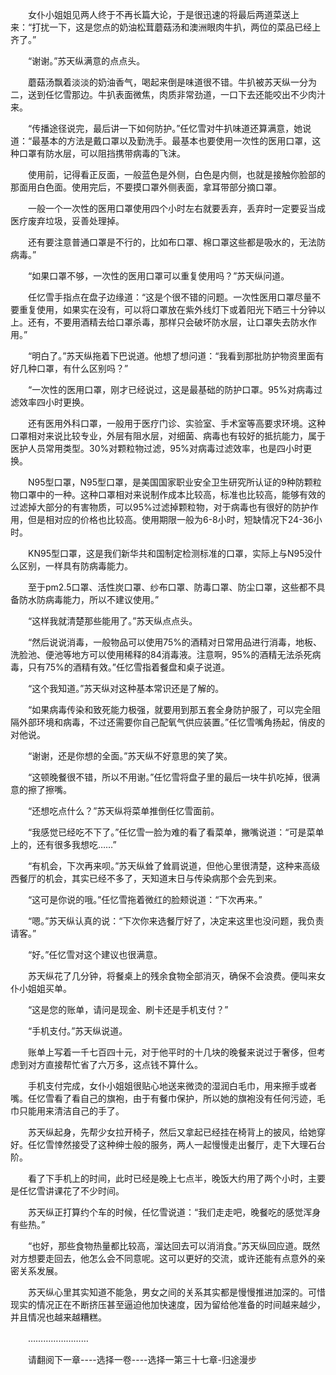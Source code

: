 <div class="read-content j_readContent" id="">
                <p>　　女仆小姐姐见两人终于不再长篇大论，于是很迅速的将最后两道菜送上来：“打扰一下，这是您点的奶油松茸蘑菇汤和澳洲眼肉牛扒，两位的菜品已经上齐了。”<p>　　“谢谢。”苏天纵满意的点点头。<p>　　蘑菇汤飘着淡淡的奶油香气，喝起来倒是味道很不错。牛扒被苏天纵一分为二，送到任忆雪那边。牛扒表面微焦，肉质非常劲道，一口下去还能咬出不少肉汁来。<p>　　“传播途径说完，最后讲一下如何防护。”任忆雪对牛扒味道还算满意，她说道：“最基本的方法是戴口罩以及勤洗手。最基本也要使用一次性的医用口罩，这种口罩有防水层，可以阻挡携带病毒的飞沫。<p>　　使用前，记得看正反面，一般蓝色是外侧，白色是内侧，也就是接触你脸部的那面用白色面。使用完后，不要摸口罩外侧表面，拿耳带部分摘口罩。<p>　　一般一个一次性的医用口罩使用四个小时左右就要丢弃，丢弃时一定要妥当成医疗废弃垃圾，妥善处理掉。<p>　　还有要注意普通口罩是不行的，比如布口罩、棉口罩这些都是吸水的，无法防病毒。”<p>　　“如果口罩不够，一次性的医用口罩可以重复使用吗？”苏天纵问道。<p>　　任忆雪手指点在盘子边缘道：“这是个很不错的问题。一次性医用口罩尽量不要重复使用，如果实在没有，可以将口罩放在紫外线灯下或着阳光下晒三十分钟以上。还有，不要用酒精去给口罩杀毒，那样只会破坏防水层，让口罩失去防水作用。”<p>　　“明白了。”苏天纵拖着下巴说道。他想了想问道：“我看到那批防护物资里面有好几种口罩，有什么区别吗？”<p>　　“一次性的医用口罩，刚才已经说过，这是最基础的防护口罩。95%对病毒过滤效率四小时更换。<p>　　还有医用外科口罩，一般用于医疗门诊、实验室、手术室等高要求环境。这种口罩相对来说比较专业，外层有阻水层，对细菌、病毒也有较好的抵抗能力，属于医护人员常用类型。30%对颗粒物过滤，95%对病毒过滤效率，也是四小时更换。<p>　　N95型口罩，N95型口罩，是美国国家职业安全卫生研究所认证的9种防颗粒物口罩中的一种。这种口罩相对来说制作成本比较高，标准也比较高，能够有效的过滤掉大部分的有害物质，可以95%过滤掉颗粒物，对于病毒也有很好的防护作用，但是相对应的价格也比较高。使用期限一般为6-8小时，短缺情况下24-36小时。<p>　　KN95型口罩，这是我们新华共和国制定检测标准的口罩，实际上与N95没什么区别，一样具有防病毒能力。<p>　　至于pm2.5口罩、活性炭口罩、纱布口罩、防毒口罩、防尘口罩，这些都不具备防水防病毒能力，所以不建议使用。”<p>　　“这样我就清楚那些能用了。”苏天纵点点头。<p>　　“然后说说消毒，一般物品可以使用75%的酒精对日常用品进行消毒，地板、洗脸池、便池等地方可以使用稀释的84消毒液。注意啊，95%的酒精无法杀死病毒，只有75%的酒精有效。”任忆雪指着餐盘和桌子说道。<p>　　“这个我知道。”苏天纵对这种基本常识还是了解的。<p>　　“如果病毒传染和致死能力极强，就要用到那五套全身防护服了，可以完全阻隔外部环境和病毒，不过还需要你自己配氧气供应装置。”任忆雪嘴角扬起，俏皮的对他说。<p>　　“谢谢，还是你想的全面。”苏天纵不好意思的笑了笑。<p>　　“这顿晚餐很不错，所以不用谢。”任忆雪将盘子里的最后一块牛扒吃掉，很满意的擦了擦嘴。<p>　　“还想吃点什么？”苏天纵将菜单推倒任忆雪面前。<p>　　“我感觉已经吃不下了。”任忆雪一脸为难的看了看菜单，撇嘴说道：“可是菜单上的，还有很多我想吃……”<p>　　“有机会，下次再来呗。”苏天纵耸了耸肩说道，但他心里很清楚，这种来高级西餐厅的机会，其实已经不多了，天知道末日与传染病那个会先到来。<p>　　“这可是你说的哦。”任忆雪拖着微红的脸颊说道：“下次再来。”<p>　　“嗯。”苏天纵认真的说：“下次你来选餐厅好了，决定来这里也没问题，我负责请客。”<p>　　“好。”任忆雪对这个建议也很满意。<p>　　苏天纵花了几分钟，将餐桌上的残余食物全部消灭，确保不会浪费。便叫来女仆小姐姐买单。<p>　　“这是您的账单，请问是现金、刷卡还是手机支付？”<p>　　“手机支付。”苏天纵说道。<p>　　账单上写着一千七百四十元，对于他平时的十几块的晚餐来说过于奢侈，但考虑到对方直接帮忙省了六万多，这点钱不算什么。<p>　　手机支付完成，女仆小姐姐很贴心地送来微烫的湿润白毛巾，用来擦手或者嘴。任忆雪看了看自己的旗袍，由于有餐巾保护，所以她的旗袍没有任何污迹，毛巾只能用来清洁自己的手了。<p>　　苏天纵起身，先帮少女拉开椅子，然后又拿起已经挂在椅背上的披风，给她穿好。任忆雪悻然接受了这种绅士般的服务，两人一起慢慢走出餐厅，走下大理石台阶。<p>　　看了下手机上的时间，此时已经是晚上七点半，晚饭大约用了两个小时，主要是任忆雪讲课花了不少时间。<p>　　苏天纵正打算约个车的时候，任忆雪说道：“我们走走吧，晚餐吃的感觉浑身有些热。”<p>　　“也好，那些食物热量都比较高，溜达回去可以消消食。”苏天纵回应道。既然对方想要走回去，他怎么会不同意呢。这可以更好的交流，或许还能有点意外的亲密关系发展。<p>　　苏天纵心里其实知道不能急，男女之间的关系其实都是慢慢推进加深的。可惜现实的情况正在不断挤压甚至逼迫他加快速度，因为留给他准备的时间越来越少，并且情况也越来越糟糕。<p>　　……………………<p>　　请翻阅下一章----选择一卷----选择一第三十七章-归途漫步<p> 
            </div>